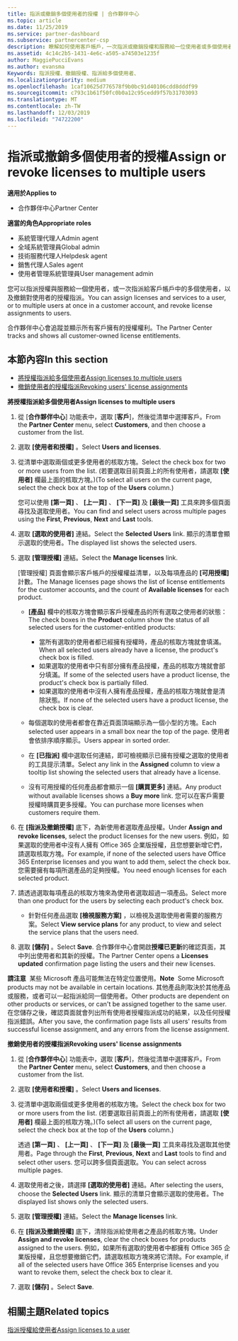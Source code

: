 ```yaml
---
title: 指派或撤銷多個使用者的授權 | 合作夥伴中心
ms.topic: article
ms.date: 11/25/2019
ms.service: partner-dashboard
ms.subservice: partnercenter-csp
description: 瞭解如何使用客戶帳戶，一次指派或撤銷授權和服務給一位使用者或多個使用者。
ms.assetid: 4c14c2b5-1431-4e6c-a505-a74503e1235f
author: MaggiePucciEvans
ms.author: evansma
Keywords: 指派授權、撤銷授權、指派給多個使用者、
ms.localizationpriority: medium
ms.openlocfilehash: 1caf10625d776578f9b0bc91d40106cdd8dddf99
ms.sourcegitcommit: c793c1b61f50fc0b0a12c95cedd9f57b31703093
ms.translationtype: MT
ms.contentlocale: zh-TW
ms.lasthandoff: 12/03/2019
ms.locfileid: "74722200"
---
```

# <a name="assign-or-revoke-licenses-to-multiple-users"></a><span data-ttu-id="08eaf-104">指派或撤銷多個使用者的授權</span><span class="sxs-lookup"><span data-stu-id="08eaf-104">Assign or revoke licenses to multiple users</span></span>

<span data-ttu-id="08eaf-105">**適用於**</span><span class="sxs-lookup"><span data-stu-id="08eaf-105">**Applies to**</span></span>

- <span data-ttu-id="08eaf-106">合作夥伴中心</span><span class="sxs-lookup"><span data-stu-id="08eaf-106">Partner Center</span></span>

<span data-ttu-id="08eaf-107">**適當的角色**</span><span class="sxs-lookup"><span data-stu-id="08eaf-107">**Appropriate roles**</span></span>

- <span data-ttu-id="08eaf-108">系統管理代理人</span><span class="sxs-lookup"><span data-stu-id="08eaf-108">Admin agent</span></span>
- <span data-ttu-id="08eaf-109">全域系統管理員</span><span class="sxs-lookup"><span data-stu-id="08eaf-109">Global admin</span></span>
- <span data-ttu-id="08eaf-110">技術服務代理人</span><span class="sxs-lookup"><span data-stu-id="08eaf-110">Helpdesk agent</span></span>
- <span data-ttu-id="08eaf-111">銷售代理人</span><span class="sxs-lookup"><span data-stu-id="08eaf-111">Sales agent</span></span>
- <span data-ttu-id="08eaf-112">使用者管理系統管理員</span><span class="sxs-lookup"><span data-stu-id="08eaf-112">User management admin</span></span>

<span data-ttu-id="08eaf-113">您可以指派授權與服務給一個使用者，或一次指派給客戶帳戶中的多個使用者，以及撤銷對使用者的授權指派。</span><span class="sxs-lookup"><span data-stu-id="08eaf-113">You can assign licenses and services to a user, or to multiple users at once in a customer account, and revoke license assignments to users.</span></span>

<span data-ttu-id="08eaf-114">合作夥伴中心會追蹤並顯示所有客戶擁有的授權權利。</span><span class="sxs-lookup"><span data-stu-id="08eaf-114">The Partner Center tracks and shows all customer-owned license entitlements.</span></span>

## <a name="in-this-section"></a><span data-ttu-id="08eaf-115">本節內容</span><span class="sxs-lookup"><span data-stu-id="08eaf-115">In this section</span></span>


- [<span data-ttu-id="08eaf-116">將授權指派給多個使用者</span><span class="sxs-lookup"><span data-stu-id="08eaf-116">Assign licenses to multiple users</span></span>](#assign-licenses-to-groups)
- [<span data-ttu-id="08eaf-117">撤銷使用者的授權指派</span><span class="sxs-lookup"><span data-stu-id="08eaf-117">Revoking users' license assignments</span></span>](#revoking-licenses)

<a href="" id="assign-licenses-to-groups"></a>
<span data-ttu-id="08eaf-118">**將授權指派給多個使用者**</span><span class="sxs-lookup"><span data-stu-id="08eaf-118">**Assign licenses to multiple users**</span></span>

1. <span data-ttu-id="08eaf-119">從 [**合作夥伴中心**] 功能表中，選取 [**客戶**]，然後從清單中選擇客戶。</span><span class="sxs-lookup"><span data-stu-id="08eaf-119">From the **Partner Center** menu, select **Customers**, and then choose a customer from the list.</span></span>

2. <span data-ttu-id="08eaf-120">選取 **\[使用者和授權\]** 。</span><span class="sxs-lookup"><span data-stu-id="08eaf-120">Select **Users and licenses**.</span></span>

3. <span data-ttu-id="08eaf-121">從清單中選取兩個或更多使用者的核取方塊。</span><span class="sxs-lookup"><span data-stu-id="08eaf-121">Select the check box for two or more users from the list.</span></span> <span data-ttu-id="08eaf-122">(若要選取目前頁面上的所有使用者，請選取 **\[使用者\]** 欄最上面的核取方塊。)</span><span class="sxs-lookup"><span data-stu-id="08eaf-122">(To select all users on the current page, select the check box at the top of the **Users** column.)</span></span>

    <span data-ttu-id="08eaf-123">您可以使用 **\[第一頁\]** 、 **\[上一頁\]** 、 **\[下一頁\]** 及 **\[最後一頁\]** 工具來跨多個頁面尋找及選取使用者。</span><span class="sxs-lookup"><span data-stu-id="08eaf-123">You can find and select users across multiple pages using the **First**, **Previous**, **Next** and **Last** tools.</span></span>

4. <span data-ttu-id="08eaf-124">選取 **\[選取的使用者\]** 連結。</span><span class="sxs-lookup"><span data-stu-id="08eaf-124">Select the **Selected Users** link.</span></span> <span data-ttu-id="08eaf-125">顯示的清單會顯示選取的使用者。</span><span class="sxs-lookup"><span data-stu-id="08eaf-125">The displayed list shows the selected users.</span></span>

5. <span data-ttu-id="08eaf-126">選取 **\[管理授權\]** 連結。</span><span class="sxs-lookup"><span data-stu-id="08eaf-126">Select the **Manage licenses** link.</span></span>

    <span data-ttu-id="08eaf-127">\[管理授權\] 頁面會顯示客戶帳戶的授權權益清單，以及每項產品的 **\[可用授權\]** 計數。</span><span class="sxs-lookup"><span data-stu-id="08eaf-127">The Manage licenses page shows the list of license entitlements for the customer accounts, and the count of **Available licenses** for each product.</span></span>

    -   <span data-ttu-id="08eaf-128">**\[產品\]** 欄中的核取方塊會顯示客戶授權產品的所有選取之使用者的狀態：</span><span class="sxs-lookup"><span data-stu-id="08eaf-128">The check boxes in the **Product** column show the status of all selected users for the customer-entitled products:</span></span>

        -   <span data-ttu-id="08eaf-129">當所有選取的使用者都已經擁有授權時，產品的核取方塊就會填滿。</span><span class="sxs-lookup"><span data-stu-id="08eaf-129">When all selected users already have a license, the product's check box is filled.</span></span>
        -   <span data-ttu-id="08eaf-130">如果選取的使用者中只有部分擁有產品授權，產品的核取方塊就會部分填滿。</span><span class="sxs-lookup"><span data-stu-id="08eaf-130">If some of the selected users have a product license, the product's check box is partially filled.</span></span>
        -   <span data-ttu-id="08eaf-131">如果選取的使用者中沒有人擁有產品授權，產品的核取方塊就會是清除狀態。</span><span class="sxs-lookup"><span data-stu-id="08eaf-131">If none of the selected users have a product license, the check box is clear.</span></span>
    -   <span data-ttu-id="08eaf-132">每個選取的使用者都會在靠近頁面頂端顯示為一個小型的方塊。</span><span class="sxs-lookup"><span data-stu-id="08eaf-132">Each selected user appears in a small box near the top of the page.</span></span> <span data-ttu-id="08eaf-133">使用者會依排序順序顯示。</span><span class="sxs-lookup"><span data-stu-id="08eaf-133">Users appear in sorted order.</span></span>

    -   <span data-ttu-id="08eaf-134">在 **\[已指派\]** 欄中選取任何連結，即可檢視顯示已擁有授權之選取的使用者的工具提示清單。</span><span class="sxs-lookup"><span data-stu-id="08eaf-134">Select any link in the **Assigned** column to view a tooltip list showing the selected users that already have a license.</span></span>

    -   <span data-ttu-id="08eaf-135">沒有可用授權的任何產品都會顯示一個 **\[購買更多\]** 連結。</span><span class="sxs-lookup"><span data-stu-id="08eaf-135">Any product without available licenses shows a **Buy more** link.</span></span> <span data-ttu-id="08eaf-136">您可以在客戶需要授權時購買更多授權。</span><span class="sxs-lookup"><span data-stu-id="08eaf-136">You can purchase more licenses when customers require them.</span></span>

6.  <span data-ttu-id="08eaf-137">在 **\[指派及撤銷授權\]** 底下，為新使用者選取產品授權。</span><span class="sxs-lookup"><span data-stu-id="08eaf-137">Under **Assign and revoke licenses**, select the product licenses for the new users.</span></span> <span data-ttu-id="08eaf-138">例如，如果選取的使用者中沒有人擁有 Office 365 企業版授權，且您想要新增它們，請選取核取方塊。</span><span class="sxs-lookup"><span data-stu-id="08eaf-138">For example, if none of the selected users have Office 365 Enterprise licenses and you want to add them, select the check box.</span></span> <span data-ttu-id="08eaf-139">您需要擁有每項所選產品的足夠授權。</span><span class="sxs-lookup"><span data-stu-id="08eaf-139">You need enough licenses for each selected product.</span></span>

7. <span data-ttu-id="08eaf-140">請透過選取每項產品的核取方塊來為使用者選取超過一項產品。</span><span class="sxs-lookup"><span data-stu-id="08eaf-140">Select more than one product for the users by selecting each product's check box.</span></span>
    -   <span data-ttu-id="08eaf-141">針對任何產品選取 **\[檢視服務方案\]** ，以檢視及選取使用者需要的服務方案。</span><span class="sxs-lookup"><span data-stu-id="08eaf-141">Select **View service plans** for any product, to view and select the service plans that the users need.</span></span>

8. <span data-ttu-id="08eaf-142">選取 **\[儲存\]** 。</span><span class="sxs-lookup"><span data-stu-id="08eaf-142">Select **Save**.</span></span> <span data-ttu-id="08eaf-143">合作夥伴中心會開啟**授權已更新**的確認頁面，其中列出使用者和其新的授權。</span><span class="sxs-lookup"><span data-stu-id="08eaf-143">The Partner Center opens a **Licenses updated** confirmation page listing the users and their new licenses.</span></span>

<span data-ttu-id="08eaf-144">**請注意**  某些 Microsoft 產品可能無法在特定位置使用。</span><span class="sxs-lookup"><span data-stu-id="08eaf-144">**Note**  Some Microsoft products may not be available in certain locations.</span></span> <span data-ttu-id="08eaf-145">其他產品則取決於其他產品或服務，或者可以一起指派給同一個使用者。</span><span class="sxs-lookup"><span data-stu-id="08eaf-145">Other products are dependent on other products or services, or can't be assigned together to the same user.</span></span> <span data-ttu-id="08eaf-146">在您儲存之後，確認頁面就會列出所有使用者授權指派成功的結果，以及任何授權指派錯誤。</span><span class="sxs-lookup"><span data-stu-id="08eaf-146">After you save, the confirmation page lists all users' results from successful license assignment, and any errors from the license assignment.</span></span>


<a href="" id="revoking-licenses"></a>
<span data-ttu-id="08eaf-147">**撤銷使用者的授權指派**</span><span class="sxs-lookup"><span data-stu-id="08eaf-147">**Revoking users' license assignments**</span></span>

1. <span data-ttu-id="08eaf-148">從 [**合作夥伴中心**] 功能表中，選取 [**客戶**]，然後從清單中選擇客戶。</span><span class="sxs-lookup"><span data-stu-id="08eaf-148">From the **Partner Center** menu, select **Customers**, and then choose a customer from the list.</span></span>

2. <span data-ttu-id="08eaf-149">選取 **\[使用者和授權\]** 。</span><span class="sxs-lookup"><span data-stu-id="08eaf-149">Select **Users and licenses**.</span></span>

3. <span data-ttu-id="08eaf-150">從清單中選取兩個或更多使用者的核取方塊。</span><span class="sxs-lookup"><span data-stu-id="08eaf-150">Select the check box for two or more users from the list.</span></span> <span data-ttu-id="08eaf-151">(若要選取目前頁面上的所有使用者，請選取 **\[使用者\]** 欄最上面的核取方塊。)</span><span class="sxs-lookup"><span data-stu-id="08eaf-151">(To select all users on the current page, select the check box at the top of the **Users** column.)</span></span>

    <span data-ttu-id="08eaf-152">透過 **\[第一頁\]** 、 **\[上一頁\]** 、 **\[下一頁\]** 及 **\[最後一頁\]** 工具來尋找及選取其他使用者。</span><span class="sxs-lookup"><span data-stu-id="08eaf-152">Page through the **First**, **Previous**, **Next** and **Last** tools to find and select other users.</span></span> <span data-ttu-id="08eaf-153">您可以跨多個頁面選取。</span><span class="sxs-lookup"><span data-stu-id="08eaf-153">You can select across multiple pages.</span></span>

4. <span data-ttu-id="08eaf-154">選取使用者之後，請選擇 **\[選取的使用者\]** 連結。</span><span class="sxs-lookup"><span data-stu-id="08eaf-154">After selecting the users, choose the **Selected Users** link.</span></span> <span data-ttu-id="08eaf-155">顯示的清單只會顯示選取的使用者。</span><span class="sxs-lookup"><span data-stu-id="08eaf-155">The displayed list shows only the selected users.</span></span>

5. <span data-ttu-id="08eaf-156">選取 **\[管理授權\]** 連結。</span><span class="sxs-lookup"><span data-stu-id="08eaf-156">Select the **Manage licenses** link.</span></span>

6. <span data-ttu-id="08eaf-157">在 **\[指派及撤銷授權\]** 底下，清除指派給使用者之產品的核取方塊。</span><span class="sxs-lookup"><span data-stu-id="08eaf-157">Under **Assign and revoke licenses**, clear the check boxes for products assigned to the users.</span></span> <span data-ttu-id="08eaf-158">例如，如果所有選取的使用者中都擁有 Office 365 企業版授權，且您想要撤銷它們，請選取核取方塊來將它清除。</span><span class="sxs-lookup"><span data-stu-id="08eaf-158">For example, if all of the selected users have Office 365 Enterprise licenses and you want to revoke them, select the check box to clear it.</span></span>

7. <span data-ttu-id="08eaf-159">選取 **\[儲存\]** 。</span><span class="sxs-lookup"><span data-stu-id="08eaf-159">Select **Save**.</span></span>

## <a name="related-topics"></a><span data-ttu-id="08eaf-160">相關主題</span><span class="sxs-lookup"><span data-stu-id="08eaf-160">Related topics</span></span>

[<span data-ttu-id="08eaf-161">指派授權給使用者</span><span class="sxs-lookup"><span data-stu-id="08eaf-161">Assign licenses to a user</span></span>](assign-licenses-to-users.md)